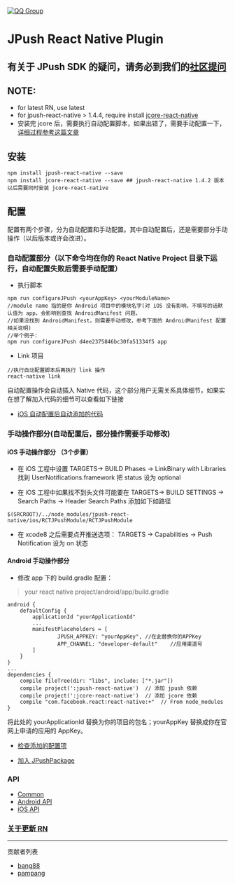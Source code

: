 [![QQ Group](https://img.shields.io/badge/QQ%20Group-553406342-red.svg)]()
# JPush React Native Plugin

## 有关于 JPush SDK 的疑问，请务必到我们的[社区提问](https://community.jiguang.cn/)

## NOTE:
- for latest RN, use latest
- for jpush-react-native > 1.4.4, require install [jcore-react-native](https://github.com/jpush/jcore-react-native)
- 安装完 jcore 后，需要执行自动配置脚本，如果出错了，需要手动配置一下，[详细过程参考这篇文章](http://bbs.reactnative.cn/topic/3505/%E7%94%A8-jpush-react-native-%E6%8F%92%E4%BB%B6%E5%BF%AB%E9%80%9F%E9%9B%86%E6%88%90%E6%8E%A8%E9%80%81%E5%8A%9F%E8%83%BD-android-%E7%AF%87)
## 安装
```
npm install jpush-react-native --save
npm install jcore-react-native --save ## jpush-react-native 1.4.2 版本以后需要同时安装 jcore-react-native

```
## 配置
配置有两个步骤，分为自动配置和手动配置。其中自动配置后，还是需要部分手动操作（以后版本或许会改进）。
### 自动配置部分（以下命令均在你的 React Native Project 目录下运行，自动配置失败后需要手动配置）

- 执行脚本
```
npm run configureJPush <yourAppKey> <yourModuleName>
//module name 指的是你 Android 项目中的模块名字(对 iOS 没有影响，不填写的话默认值为 app，会影响到查找 AndroidManifest 问题，
//如果没找到 AndroidManifest，则需要手动修改，参考下面的 AndroidManifest 配置相关说明)
//举个例子:
npm run configureJPush d4ee2375846bc30fa51334f5 app
```

- Link 项目
```
//执行自动配置脚本后再执行 link 操作
react-native link
```
自动配置操作会自动插入 Native 代码，这个部分用户无需关系具体细节，如果实在想了解加入代码的细节可以查看如下链接
- [iOS 自动配置后自动添加的代码](https://github.com/jpush/jpush-react-native/blob/master/example/documents/iOS_Usage.md)

### 手动操作部分(自动配置后，部分操作需要手动修改) 
#### iOS 手动操作部分 （3个步骤）
- 在 iOS 工程中设置 TARGETS-> BUILD Phases -> LinkBinary with Libraries 找到 UserNotifications.framework 把 status 设为 optional

- 在 iOS 工程中如果找不到头文件可能要在 TARGETS-> BUILD SETTINGS -> Search Paths -> Header Search Paths 添加如下如路径
```
$(SRCROOT)/../node_modules/jpush-react-native/ios/RCTJPushModule/RCTJPushModule
```
- 在 xcode8 之后需要点开推送选项： TARGETS -> Capabilities -> Push Notification 设为 on 状态

#### Android 手动操作部分
- 修改 app 下的 build.gradle 配置：

> your react native project/android/app/build.gradle

```
android {
    defaultConfig {
        applicationId "yourApplicationId"
        ...
        manifestPlaceholders = [
                JPUSH_APPKEY: "yourAppKey", //在此替换你的APPKey
                APP_CHANNEL: "developer-default"    //应用渠道号
        ]
    }
}
...
dependencies {
    compile fileTree(dir: "libs", include: ["*.jar"])
    compile project(':jpush-react-native')  // 添加 jpush 依赖
    compile project(':jcore-react-native')  // 添加 jcore 依赖
    compile "com.facebook.react:react-native:+"  // From node_modules
}
```

将此处的 yourApplicationId 替换为你的项目的包名；yourAppKey 替换成你在官网上申请的应用的 AppKey。

- [检查添加的配置项](https://github.com/jpush/jpush-react-native/blob/master/example/documents/Check.md)

- [加入 JPushPackage](https://github.com/jpush/jpush-react-native/blob/master/example/documents/Android%20Usage.md)


### API

- [Common](https://github.com/jpush/jpush-react-native/blob/master/example/documents/Common.md)
- [Android API](https://github.com/jpush/jpush-react-native/blob/master/example/documents/Android%20API.md)
- [iOS API](https://github.com/jpush/jpush-react-native/blob/master/example/documents/iOS_API.md)


### [关于更新 RN](https://github.com/jpush/jpush-react-native/blob/master/example/documents/Update%20React%20Native.md)

---
贡献者列表
- [bang88](https://github.com/bang88)
- [pampang](https://github.com/pampang)

